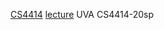 [CS4414](https://www.cs.virginia.edu/~cr4bd/4414/S2020/schedule.html)
[lecture](https://www.bilibili.com/video/BV1uz4y167p1?p=1&vd_source=ffd7aa33c178fb1cead28a3d0df0d4d0)
UVA CS4414-20sp
